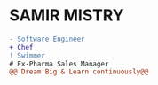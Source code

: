 # SAMIR MISTRY

```diff
- Software Engineer
+ Chef
! Swimmer
# Ex-Pharma Sales Manager
@@ Dream Big & Learn continuously@@
```
